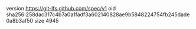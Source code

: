 version https://git-lfs.github.com/spec/v1
oid sha256:258dac317c4b7a0a1fadf3a602140828ae9b5848224754fb245dade0a8b3af50
size 4945
